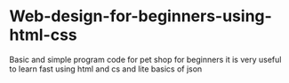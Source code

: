 # Web-design-for-beginners-using-html-css
Basic and simple program code for pet shop for beginners it is very useful to learn fast using html and cs and lite basics of json
